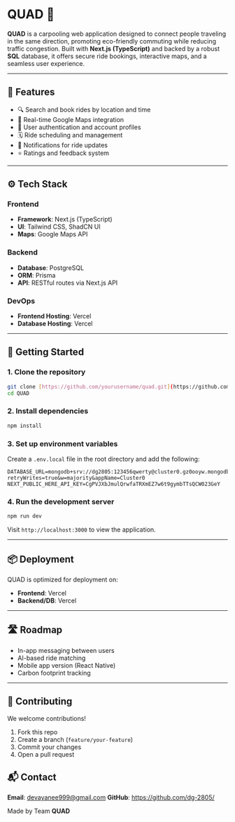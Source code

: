 # QUAD 🚗  
**QUAD** is a carpooling web application designed to connect people traveling in the same direction, promoting eco-friendly commuting while reducing traffic congestion. Built with **Next.js (TypeScript)** and backed by a robust **SQL** database, it offers secure ride bookings, interactive maps, and a seamless user experience.

---

## 🌟 Features

- 🔍 Search and book rides by location and time
- 📍 Real-time Google Maps integration
- 👤 User authentication and account profiles
- 🗓️ Ride scheduling and management
- 🔔 Notifications for ride updates
- ⭐ Ratings and feedback system

---

## ⚙️ Tech Stack

### Frontend
- **Framework**: Next.js (TypeScript)
- **UI**: Tailwind CSS, ShadCN UI
- **Maps**: Google Maps API

### Backend
- **Database**: PostgreSQL
- **ORM**: Prisma
- **API**: RESTful routes via Next.js API

### DevOps
- **Frontend Hosting**: Vercel
- **Database Hosting**: Vercel

---

## 🚀 Getting Started

### 1. Clone the repository
```bash
git clone [https://github.com/yourusername/quad.git](https://github.com/dg-2805/QUAD/)
cd QUAD
````

### 2. Install dependencies

```bash
npm install
```

### 3. Set up environment variables

Create a `.env.local` file in the root directory and add the following:

```
DATABASE_URL=mongodb+srv://dg2805:123456qwerty@cluster0.gz0ooyw.mongodb.net/?retryWrites=true&w=majority&appName=Cluster0
NEXT_PUBLIC_HERE_API_KEY=CgPVJXbJmulQrwfaTRXmEZ7w6t9gymbTTsQCW023GeY
```

### 4. Run the development server

```bash
npm run dev
```

Visit `http://localhost:3000` to view the application.

---

## 📦 Deployment

QUAD is optimized for deployment on:

* **Frontend**: Vercel
* **Backend/DB**: Vercel

---

## 🛣️ Roadmap

* In-app messaging between users
* AI-based ride matching
* Mobile app version (React Native)
* Carbon footprint tracking

---

## 🤝 Contributing

We welcome contributions!

1. Fork this repo
2. Create a branch (`feature/your-feature`)
3. Commit your changes
4. Open a pull request


## 📬 Contact

**Email**: devayanee999@gmail.com
**GitHub**: https://github.com/dg-2805/

Made by Team **QUAD**
